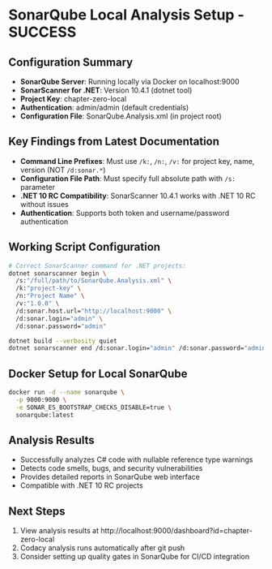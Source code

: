 # SonarQube Local Analysis Setup - SUCCESS

## Configuration Summary
- **SonarQube Server**: Running locally via Docker on localhost:9000
- **SonarScanner for .NET**: Version 10.4.1 (dotnet tool)
- **Project Key**: chapter-zero-local
- **Authentication**: admin/admin (default credentials)
- **Configuration File**: SonarQube.Analysis.xml (in project root)

## Key Findings from Latest Documentation
- **Command Line Prefixes**: Must use `/k:`, `/n:`, `/v:` for project key, name, version (NOT `/d:sonar.*`)
- **Configuration File Path**: Must specify full absolute path with `/s:` parameter
- **.NET 10 RC Compatibility**: SonarScanner 10.4.1 works with .NET 10 RC without issues
- **Authentication**: Supports both token and username/password authentication

## Working Script Configuration
```bash
# Correct SonarScanner command for .NET projects:
dotnet sonarscanner begin \
  /s:"/full/path/to/SonarQube.Analysis.xml" \
  /k:"project-key" \
  /n:"Project Name" \
  /v:"1.0.0" \
  /d:sonar.host.url="http://localhost:9000" \
  /d:sonar.login="admin" \
  /d:sonar.password="admin"

dotnet build --verbosity quiet
dotnet sonarscanner end /d:sonar.login="admin" /d:sonar.password="admin"
```

## Docker Setup for Local SonarQube
```bash
docker run -d --name sonarqube \
  -p 9000:9000 \
  -e SONAR_ES_BOOTSTRAP_CHECKS_DISABLE=true \
  sonarqube:latest
```

## Analysis Results
- Successfully analyzes C# code with nullable reference type warnings
- Detects code smells, bugs, and security vulnerabilities  
- Provides detailed reports in SonarQube web interface
- Compatible with .NET 10 RC projects

## Next Steps
1. View analysis results at http://localhost:9000/dashboard?id=chapter-zero-local
2. Codacy analysis runs automatically after git push
3. Consider setting up quality gates in SonarQube for CI/CD integration